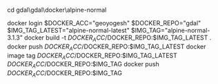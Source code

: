 cd gdal\gdal\docker\alpine-normal

docker login
$DOCKER_ACC="geoyogesh"
$DOCKER_REPO="gdal"
$IMG_TAG_LATEST="alpine-normal-latest"
$IMG_TAG="alpine-normal-3.1.3"
docker build -t $DOCKER_ACC/$DOCKER_REPO:$IMG_TAG_LATEST .
docker push $DOCKER_ACC/$DOCKER_REPO:$IMG_TAG_LATEST
docker image tag $DOCKER_ACC/$DOCKER_REPO:$IMG_TAG_LATEST $DOCKER_ACC/$DOCKER_REPO:$IMG_TAG
docker push $DOCKER_ACC/$DOCKER_REPO:$IMG_TAG
